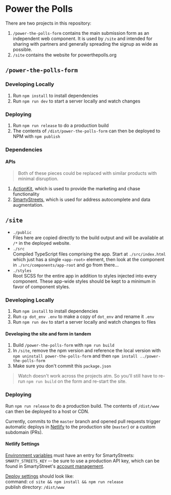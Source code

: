 # Power the Polls

There are two projects in this repository:

1. `/power-the-polls-form` contains the main submission form as an independent web component. It is used by `/site` and intended for sharing with partners and generally spreading the signup as wide as possible.
2. `/site` contains the website for powerthepolls.org

## `/power-the-polls-form`

### Developing Locally

1. Run `npm install` to install dependencies
2. Run `npm run dev` to start a server locally and watch changes

### Deploying

1. Run `npm run release` to do a production build
2. The contents of `/dist/power-the-polls-form` can then be deployed to NPM with `npm publish`

### Dependencies

#### APIs

> Both of these pieces could be replaced with similar products with minimal disruption.

1. [ActionKit](https://ptp.actionkit.com/admin/), which is used to provide the marketing and chase functionality
2. [SmartyStreets](https://account.smartystreets.com/), which is used for address autocomplete and data augmentation.

## `/site`

* `./public`  
  Files here are copied directly to the build output and will be available at `/*` in the deployed website.
* `./src`  
  Compiled TypeScript files comprising the app. Start at `./src/index.html` which just has a single `<app-root>` element, then look at the component in `./src/components/app-root` and go from there...
* `./styles`  
  Root SCSS for the entire app in addition to styles injected into every component. These app-wide styles should be kept to a minimum in favor of component styles.

### Developing Locally

1. Run `npm install` to install dependencies
2. Run `cp dot_env .env` to make a copy of `dot_env` and rename it `.env`
3. Run `npm run dev` to start a server locally and watch changes to files

#### Developing the site and form in tandem

1. Build `/power-the-polls-form` with `npm run build`
2. In `/site`, remove the npm version and reference the local version with `npm uninstall power-the-polls-form` and then `npm install ../power-the-polls-form`
3. Make sure you don't commit this `package.json`

> Watch doesn't work across the projects atm. So you'll still have to re-run `npm run build` on the form and re-start the site.

### Deploying

Run `npm run release` to do a production build. The contents of `/dist/www` can then be deployed to a host or CDN.

Currently, commits to the `master` branch and opened pull requests trigger automatic deploys in [Netlify](https://netlify.com) to the production site (`master`) or a custom subdomain (PRs).

#### Netlify Settings

[Environment variables](https://docs.netlify.com/configure-builds/environment-variables/) must have an entry for SmartyStreets: `SMARTY_STREETS_KEY` -- be sure to use a production API key, which can be found in SmartyStreet's [account management](https://account.smartystreets.com/#keys).

[Deploy settings](https://app.netlify.com/sites/powerthepolls/settings/deploys) should look like:  
command: `cd site && npm install && npm run release`  
publish directory: `/dist/www`
